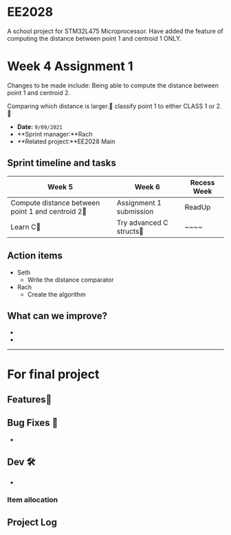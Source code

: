 # EE2028
A school project for STM32L475 Microprocessor.
Have added the feature of computing the distance between point 1 and centroid 1 ONLY. 

# Week 4 Assignment 1
Changes to be made include:
Being able to compute the distance between point 1 and centroid 2.


Comparing which distance is larger.🚧
classify point 1 to either CLASS 1 or 2.🚧


- **Date:** `9/09/2021`
- **Sprint manager:**Rach
- **Related project:**EE2028 Main

## Sprint timeline and tasks
|Week 5 |Week 6|Recess Week|
|--|--|--|
|Compute distance between point 1 and centroid 2🚧|Assignment 1 submission|ReadUp|
|Learn C🚧|Try advanced C structs🚧|~~~~|


## Action items
- Seth
  - Write the distance comparator
- Rach
  - Create the algorithm

## What can we improve?
- 
- 


---------------

# For final project

## Features🥁


## Bug Fixes 🐛
- 
## Dev 🛠
- 


### Item allocation




## Project Log

